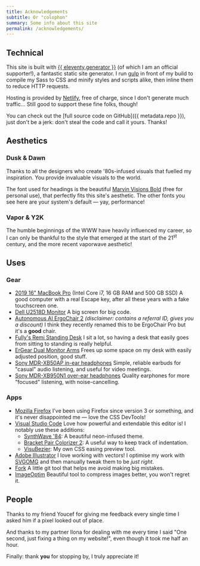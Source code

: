 ```yaml
---
title: Acknowledgements
subtitle: Or "colophon"
summary: Some info about this site
permalink: /acknowledgements/
---
```


## Technical

This site is built with [{{ eleventy.generator }}](https://www.11ty.dev/) (of which I am an official supporter!), a fantastic static site generator. I run [gulp](https://gulpjs.com/) in front of my build to compile my Sass to CSS and minify styles and scripts alike, then inline them to reduce HTTP requests.

Hosting is provided by [Netlify](https://netlify.com/), free of charge, since I don't generate much traffic… Still good to support these fine folks, though!

You can check out the [full source code on GitHub]({{ metadata.repo }}), just don't be a jerk: don't steal the code and call it yours. Thanks!

## Aesthetics

### Dusk & Dawn

Thanks to all the designers who create '80s-infused visuals that fuelled my inspiration. You provide invaluable visuals to the world.

The font used for headings is the beautiful [Marvin Visions Bold](https://www.readvisions.com/marvin) (free for personal use), that perfectly fits this site's aesthetic. The other fonts you see here are your system's default — yay, performance!

### Vapor & Y2K

The humble beginnings of the WWW have heavily influenced my career, so I can only be thankful to the style that emerged at the start of the 21<sup>st</sup> century, and the more recent vaporwave aesthetic!

## Uses

### Gear

-   [2019 16" MacBook Pro](https://www.apple.com/macbook-pro-16/) (Intel Core i7, 16 GB RAM and 500 GB SSD)
    A good computer with a real Escape key, after all these years with a fake touchscreen one.
-   [Dell U2518D Monitor](https://www.amazon.com/Dell-LED-Lit-Monitor-U2518D-Compatibility/dp/B075KGLYRL?linkCode=as2&tag=ratcgala-20)
    A big screen for big code.
-   [Autonomous AI ErgoChair 2](https://www.autonomous.ai/office-chairs/ergonomic-chair/?rid=7a4b2c) _(disclaimer: contains a referral ID, gives you a discount)_
    I think they recently renamed this to be ErgoChair Pro but it's a **good** chair.
-   [Fully's Remi Standing Desk](https://www.fully.com/standing-desks/remi-standing-desk.html)
    I sit a lot, so having a desk that easily goes from sitting to standing is really helpful.
-   [ErGear Dual Monitor Arms](https://www.amazon.com/gp/product/B085Y4HW8S?linkCode=as2&tag=ratcgala-20)
    Frees up some space on my desk with easily adjusted position, good stuff.
-   [Sony MDR-XB50AP in-ear headphones](https://www.amazon.com/Sony-MDRXB50AP-Extra-Earbud-Headset/dp/B00JRD13T8?linkCode=as2&tag=ratcgala-20)
    Simple, reliable earbuds for "casual" audio listening, and useful for video meetings.
-   [Sony MDR-XB950N1 over-ear headphones](https://www.amazon.com/Sony-Wireless-Headphones-Bluetooth-Canceling/dp/B07KKMGG6H?linkCode=as2&tag=ratcgala-20)
    Quality earphones for more "focused" listening, with noise-cancelling.

### Apps

-   [Mozilla Firefox](https://www.mozilla.org/en-US/firefox/new/)
    I've been using Firefox since version 3 or something, and it's never disappointed me — love the CSS DevTools!
-   [Visual Studio Code](https://code.visualstudio.com/)
    Love how powerful and extendable this editor is! I notably use these additions:
    -   [SynthWave '84](https://marketplace.visualstudio.com/items?itemName=RobbOwen.synthwave-vscode): A beautiful neon-infused theme.
    -   [Bracket Pair Colorizer 2](https://marketplace.visualstudio.com/items?itemName=CoenraadS.bracket-pair-colorizer-2): A useful way to keep track of indentation.
    -   [VisuBezier](https://marketplace.visualstudio.com/items?itemName=chriskirknielsen.visubezier): My own CSS easing preview tool.
-   [Adobe Illustrator](https://www.adobe.com/products/illustrator.html)
    I love working with vectors! I optimise my work with [SVGOMG](https://jakearchibald.github.io/svgomg/) and then manually tweak them to be _just right_.
-   [Fork](https://fork.dev/)
    A little git tool that helps me avoid making big mistakes.
-   [ImageOptim](https://imageoptim.com/mac)
    Beautiful tool to compress images better, you won't regret it.

## People

Thanks to my friend Youcef for giving me feedback every single time I asked him if a pixel looked out of place.

And thanks to my partner Ilona for dealing with me every time I said "One second, just fixing a thing on my website!", even though it took me half an hour.

Finally: thank **you** for stopping by, I truly appreciate it!
